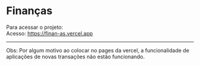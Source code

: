 # Finanças

Para acessar o projeto: <br>
Acesso: https://finan-as.vercel.app

*****
Obs: Por algum motivo ao colocar no pages da vercel, a funcionalidade de aplicações de novas transações não estão funcionando. 
